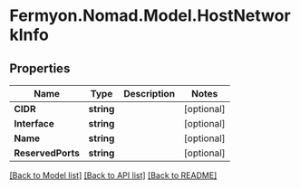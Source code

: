 # Fermyon.Nomad.Model.HostNetworkInfo

## Properties

Name | Type | Description | Notes
------------ | ------------- | ------------- | -------------
**CIDR** | **string** |  | [optional] 
**Interface** | **string** |  | [optional] 
**Name** | **string** |  | [optional] 
**ReservedPorts** | **string** |  | [optional] 

[[Back to Model list]](../README.md#documentation-for-models) [[Back to API list]](../README.md#documentation-for-api-endpoints) [[Back to README]](../README.md)

